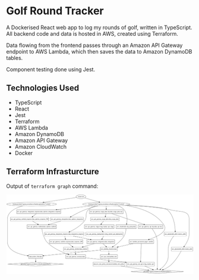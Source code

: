 # Golf Round Tracker

A Dockerised React web app to log my rounds of golf, written in TypeScript. All backend code and data is hosted in AWS, created using Terraform.

Data flowing from the frontend passes through an Amazon API Gateway endpoint to AWS Lambda, which then saves the data to Amazon DynamoDB tables.

Component testing done using Jest.

## Technologies Used

* TypeScript
* React
* Jest
* Terraform
* AWS Lambda
* Amazon DynamoDB
* Amazon API Gateway
* Amazon CloudWatch
* Docker

## Terraform Infrasturcture

Output of `terraform graph` command:

![Graph of projetct's Terraform infrastructure](./cloud/graph.svg)